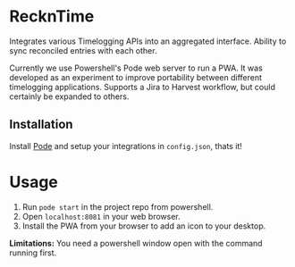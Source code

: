 # RecknTime
Integrates various Timelogging APIs into an aggregated interface. Ability to sync reconciled entries with each other.

Currently we use Powershell's Pode web server to run a PWA. It was developed as an experiment to improve portability between different timelogging applications.
Supports a Jira to Harvest workflow, but could certainly be expanded to others.

## Installation
Install [Pode](https://badgerati.github.io/Pode/Getting-Started/Installation/) and setup your integrations in `config.json`, thats it!

# Usage
 1. Run `pode start` in the project repo from powershell.
 2. Open `localhost:8081` in your web browser.
 3. Install the PWA from your browser to add an icon to your desktop.

**Limitations:** You need a powershell window open with the command running first.
